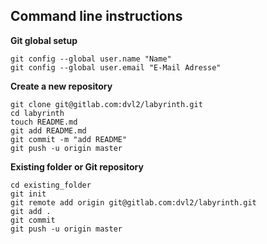 ## Command line instructions

**Git global setup**
```
git config --global user.name "Name"
git config --global user.email "E-Mail Adresse"
```
**Create a new repository**
```
git clone git@gitlab.com:dvl2/labyrinth.git
cd labyrinth
touch README.md
git add README.md
git commit -m "add README"
git push -u origin master
```
**Existing folder or Git repository**
```
cd existing_folder
git init
git remote add origin git@gitlab.com:dvl2/labyrinth.git
git add .
git commit
git push -u origin master
```